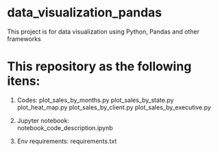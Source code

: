 # data_visualization_pandas
This project is for data visualization using Python, Pandas and other frameworks

# This repository as the following itens:		
1. Codes:
	plot_sales_by_months.py 
	plot_sales_by_state.py
	plot_heat_map.py
	plot_sales_by_client.py
	plot_sales_by_executive.py

2. Jupyter notebook:	
	notebook_code_description.ipynb

3. Env requirements:
	requirements.txt
